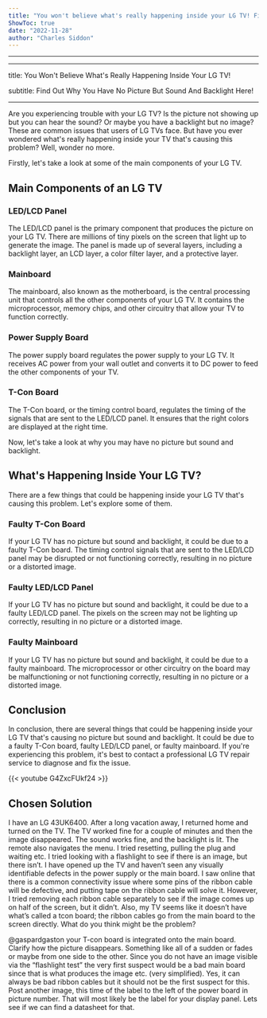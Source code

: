 ```yaml
---
title: "You won't believe what's really happening inside your LG TV! Find out why you have no picture but sound and backlight here!"
ShowToc: true 
date: "2022-11-28"
author: "Charles Siddon"
---
```

*****
---

title: You Won't Believe What's Really Happening Inside Your LG TV!

subtitle: Find Out Why You Have No Picture But Sound And Backlight Here!

---

Are you experiencing trouble with your LG TV? Is the picture not showing up but you can hear the sound? Or maybe you have a backlight but no image? These are common issues that users of LG TVs face. But have you ever wondered what's really happening inside your TV that's causing this problem? Well, wonder no more.

Firstly, let's take a look at some of the main components of your LG TV.

## Main Components of an LG TV

### LED/LCD Panel

The LED/LCD panel is the primary component that produces the picture on your LG TV. There are millions of tiny pixels on the screen that light up to generate the image. The panel is made up of several layers, including a backlight layer, an LCD layer, a color filter layer, and a protective layer.

### Mainboard

The mainboard, also known as the motherboard, is the central processing unit that controls all the other components of your LG TV. It contains the microprocessor, memory chips, and other circuitry that allow your TV to function correctly.

### Power Supply Board

The power supply board regulates the power supply to your LG TV. It receives AC power from your wall outlet and converts it to DC power to feed the other components of your TV.

### T-Con Board

The T-Con board, or the timing control board, regulates the timing of the signals that are sent to the LED/LCD panel. It ensures that the right colors are displayed at the right time.

Now, let's take a look at why you may have no picture but sound and backlight.

## What's Happening Inside Your LG TV?

There are a few things that could be happening inside your LG TV that's causing this problem. Let's explore some of them.

### Faulty T-Con Board

If your LG TV has no picture but sound and backlight, it could be due to a faulty T-Con board. The timing control signals that are sent to the LED/LCD panel may be disrupted or not functioning correctly, resulting in no picture or a distorted image.

### Faulty LED/LCD Panel

If your LG TV has no picture but sound and backlight, it could be due to a faulty LED/LCD panel. The pixels on the screen may not be lighting up correctly, resulting in no picture or a distorted image.

### Faulty Mainboard

If your LG TV has no picture but sound and backlight, it could be due to a faulty mainboard. The microprocessor or other circuitry on the board may be malfunctioning or not functioning correctly, resulting in no picture or a distorted image.

## Conclusion

In conclusion, there are several things that could be happening inside your LG TV that's causing no picture but sound and backlight. It could be due to a faulty T-Con board, faulty LED/LCD panel, or faulty mainboard. If you're experiencing this problem, it's best to contact a professional LG TV repair service to diagnose and fix the issue.

{{< youtube G4ZxcFUkf24 >}} 



## Chosen Solution
 I have an LG 43UK6400. After a long vacation away, I returned home and turned on the TV. The TV worked fine for a couple of minutes and then the image disappeared. The sound works fine, and the backlight is lit. The remote also navigates the menu. I tried resetting, pulling the plug and waiting etc. I tried looking with a flashlight to see if there is an image, but there isn’t. I have opened up the TV and haven’t seen any visually identifiable defects in the power supply or the main board. I saw online that there is a common connectivity issue where some pins of the ribbon cable will be defective, and putting tape on the ribbon cable will solve it. However, I tried removing each ribbon cable separately to see if the image comes up on half of the screen, but it didn’t. Also, my TV seems like it doesn’t have what’s called a tcon board; the ribbon cables go from the main board to the screen directly. What do you think might be the problem?

 @gaspardgaston your T-con board is integrated onto the main board. Clarify how the picture disappears. Something like all of a sudden or fades or maybe from one side to the other.
Since you do not have an image visible via the “flashlight test” the very first suspect would be a bad main board since that is what produces the image etc. (very simplified). Yes, it can always be bad ribbon cables but it should not be the first suspect for this. Post another image, this time of the label to the left of the power board in picture number. That will most likely be the label for your display panel. Lets see if we can find a datasheet for that.




